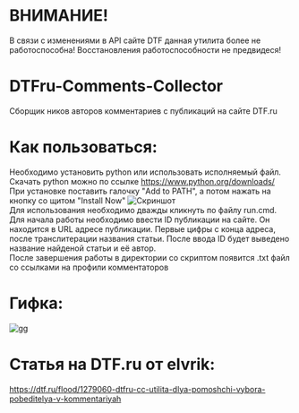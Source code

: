 # ВНИМАНИЕ!
В связи с изменениями в API сайте DTF данная утилита более не работоспособна! Восстановления работоспособности не предвидеся!

# DTFru-Comments-Collector
Сборщик ников авторов комментариев с публикаций на сайте DTF.ru

# Как пользоваться:
Необходимо установить python или использовать исполняемый файл. Скачать python можно по ссылке https://www.python.org/downloads/<br />
При установке поставить галочку "Add to PATH", а потом нажать на кнопку со щитом "Install Now"
![Скриншот](https://user-images.githubusercontent.com/98752769/180154596-6f4a95b5-5d7b-4bd4-9b96-f127e098bc7d.png)<br />
Для использования необходимо дважды кликнуть по файлу run.cmd.<br />
Для начала работы необходимо ввести ID публикации на сайте. Он находится в URL адресе публикации. Первые цифры с конца адреса, после транслитерации названия статьи. После ввода ID будет выведено название найденой статьи и её автор.<br />
После завершения работы в директории со скриптом появится .txt файл со ссылками на профили комментаторов
# Гифка:
![gg](https://user-images.githubusercontent.com/98752769/180237857-110729b2-0859-45d6-bf06-e6f947e55f10.gif)
# Статья на DTF.ru от elvrik:
  https://dtf.ru/flood/1279060-dtfru-cc-utilita-dlya-pomoshchi-vybora-pobeditelya-v-kommentariyah
